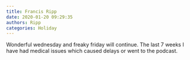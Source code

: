 ```yaml
---
title: Francis Ripp
date: 2020-01-20 09:29:35
authors: Ripp
categories: Holiday
---
```


 Wonderful wednesday and freaky friday will continue. The last 7 weeks I have had medical issues which caused delays or went to the podcast.